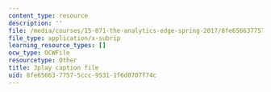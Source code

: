 ```yaml
---
content_type: resource
description: ''
file: /media/courses/15-071-the-analytics-edge-spring-2017/8fe6566377575ccc95311f6d0707f74c_Y8dMlEv-epg.vtt
file_type: application/x-subrip
learning_resource_types: []
ocw_type: OCWFile
resourcetype: Other
title: 3play caption file
uid: 8fe65663-7757-5ccc-9531-1f6d0707f74c
---
```

